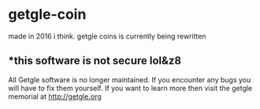 # getgle-coin
made in 2016 i think. getgle coins is currently being rewritten


*this software is not secure lol&z8
---
All Getgle software is no longer maintained. If you encounter any bugs you will have to fix them yourself.
If you want to learn more then visit the getgle memorial at http://getgle.org

